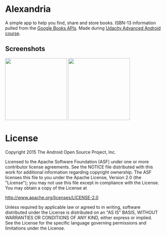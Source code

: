 # Alexandria

A simple app to help you find, share and store books. ISBN-13 information pulled from the [Google Books APIs](https://developers.google.com/apis-explorer).  Made during [ Udacity Advanced Android course](https://www.udacity.com/course/ud855).





## Screenshots

[<img src="http://i.imgur.com/9m4PwW4.png" width=200>](http://i.imgur.com/9m4PwW4.png)
[<img src="http://i.imgur.com/iT9T6OM.png" width=200>](http://i.imgur.com/iT9T6OM.png)

# License

Copyright 2015 The Android Open Source Project, Inc.

Licensed to the Apache Software Foundation (ASF) under one or more contributor
license agreements.  See the NOTICE file distributed with this work for
additional information regarding copyright ownership.  The ASF licenses this
file to you under the Apache License, Version 2.0 (the "License"); you may not
use this file except in compliance with the License.  You may obtain a copy of
the License at

http://www.apache.org/licenses/LICENSE-2.0

Unless required by applicable law or agreed to in writing, software
distributed under the License is distributed on an "AS IS" BASIS, WITHOUT
WARRANTIES OR CONDITIONS OF ANY KIND, either express or implied.  See the
License for the specific language governing permissions and limitations under
the License.

